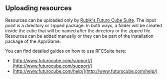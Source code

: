 ## Uploading resources

Resources can be uploaded only by [Rubik's Futuro Cube Suite](http://www.futurocube.com/support/).
The input point is a directory or zipped package.
In both ways, a folder will be created inside the cube that will be named after the directory or the zipped file.
Resources can be added manually or they can be part of the installation package of the App/Game.

You can find detailed guides on how to use RFCSuite here:

* [http://www.futurocube.com/support/](http://www.futurocube.com/support/)
* [http://www.futurocube.com/help/](http://www.futurocube.com/help/)